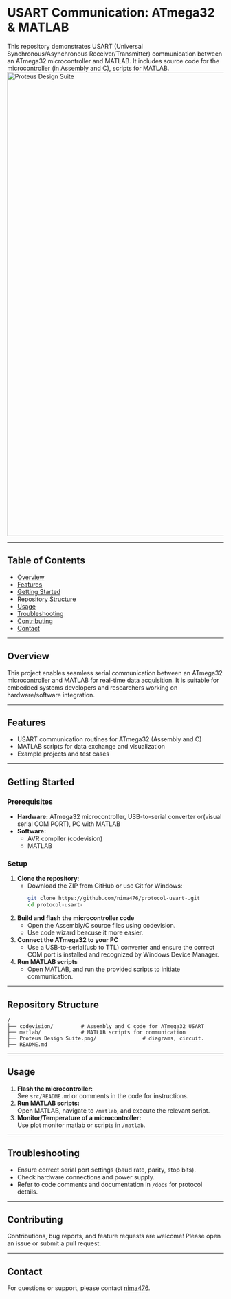 # USART Communication: ATmega32 & MATLAB

This repository demonstrates USART (Universal Synchronous/Asynchronous Receiver/Transmitter) communication between an ATmega32 microcontroller and MATLAB. It includes source code for the microcontroller (in Assembly and C), scripts for MATLAB.
<img width="1920" height="1080" alt="Proteus Design Suite" src="https://github.com/user-attachments/assets/514f117c-26e1-48b3-8f2c-62ab7869dbd8" />

---

## Table of Contents

- [Overview](#overview)
- [Features](#features)
- [Getting Started](#getting-started)
- [Repository Structure](#repository-structure)
- [Usage](#usage)
- [Troubleshooting](#troubleshooting)
- [Contributing](#contributing)
- [Contact](#contact)

---

## Overview

This project enables seamless serial communication between an ATmega32 microcontroller and MATLAB for real-time data acquisition. It is suitable for embedded systems developers and researchers working on hardware/software integration.

---

## Features

- USART communication routines for ATmega32 (Assembly and C)
- MATLAB scripts for data exchange and visualization
- Example projects and test cases

---

## Getting Started

### Prerequisites

- **Hardware:** ATmega32 microcontroller, USB-to-serial converter or(visual serial COM PORT), PC with MATLAB
- **Software:** 
  - AVR compiler (codevision)
  - MATLAB

### Setup

1. **Clone the repository:**
   - Download the ZIP from GitHub or use Git for Windows:
     ```bash
     git clone https://github.com/nima476/protocol-usart-.git
     cd protocol-usart-
     ```
2. **Build and flash the microcontroller code**
   - Open the Assembly/C source files using codevision.
   - Use code wizard beacuse it more easier.
3. **Connect the ATmega32 to your PC**
   - Use a USB-to-serial(usb to TTL) converter and ensure the correct COM port is installed and recognized by Windows Device Manager.
4. **Run MATLAB scripts**
   - Open MATLAB, and run the provided scripts to initiate communication.

---


## Repository Structure

```
/
├── codevision/         # Assembly and C code for ATmega32 USART
├── matlab/             # MATLAB scripts for communication
├── Proteus Design Suite.png/               # diagrams, circuit.
├── README.md
```

---

## Usage

1. **Flash the microcontroller:**  
   See `src/README.md` or comments in the code for instructions.
2. **Run MATLAB scripts:**  
   Open MATLAB, navigate to `/matlab`, and execute the relevant script.
3. **Monitor/Temperature of a microcontroller:**  
   Use plot monitor matlab or scripts in `/matlab`.

---

## Troubleshooting

- Ensure correct serial port settings (baud rate, parity, stop bits).
- Check hardware connections and power supply.
- Refer to code comments and documentation in `/docs` for protocol details.

---


## Contributing

Contributions, bug reports, and feature requests are welcome! Please open an issue or submit a pull request.

---

## Contact

For questions or support, please contact [nima476](https://github.com/nima476).
